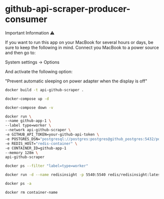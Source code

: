 # github-api-scraper-producer-consumer

Important Information ⚠️

If you want to run this app on your MacBook for several hours or days, be sure to keep the following in mind. Connect you MacBook to a power source and then go to:

System settings -> Options

And activate the following option:

"Prevent automatic sleeping on power adapter when the display is off"


```bash
docker build -t api-github-scraper .
```

```bash
docker-compose up -d
```

```bash
docker-compose down -v
```

```bash
docker run \
--name github-app-1 \
--label type=worker \
--network api-github-scraper \
-e GITHUB_API_TOKEN=your-github-api-token \
-e POSTGRES_DSN="postgresql://postgres:postgres@github_postgres:5432/postgres" \
-e REDIS_HOST="redis-container" \
-e CONTAINER_ID=github-app-1
--memory 128m \
api-github-scraper
```

```bash
docker ps --filter "label=type=worker"
```

```bash
docker run -d --name redisinsight -p 5540:5540 redis/redisinsight:latest
```

```bash
docker ps -a
```

```bash
docker rm container-name
```
